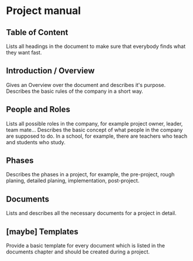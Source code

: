 # Project manual

## Table of Content

Lists all headings in the document to make sure that everybody finds what they want fast.

## Introduction / Overview

Gives an Overview over the document and describes it's purpose.
Describes the basic rules of the company in a short way.

## People and Roles

Lists all possible roles in the company, for example project owner, leader, team mate...
Describes the basic concept of what people in the company are supposed to do.
In a school, for example, there are teachers who teach and students who study.

## Phases

Describes the phases in a project, for example, the pre-project, rough planing, detailed planing, implementation, post-project.

## Documents

Lists and describes all the necessary documents for a project in detail.

## [maybe] Templates

Provide a basic template for every document which is listed in the documents chapter and should be created during a project.

